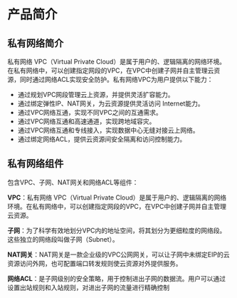 # 产品简介



## 私有网络简介

私有网络 VPC（Virtual Private
Cloud）是属于用户的、逻辑隔离的网络环境。在私有网络中，可以创建指定网段的VPC，在VPC中创建子网并自主管理云资源，同时通过网络ACL实现安全防护。私有网络VPC为用户提供以下能力：

  - 通过规划VPC网段管理云上资源，并提供灵活扩容能力。
  - 通过绑定弹性IP、NAT网关，为云资源提供灵活访问 Internet能力。
  - 通过VPC网络互通，实现不同VPC之间的互通需求。
  - 通过VPC网络互通和高速通道，实现跨地域容灾。
  - 通过VPC网络互通和专线接入，实现数据中心无缝对接云上网络。
  - 通过绑定网络ACL，提供云资源间安全隔离和访问控制能力。 

## 私有网络组件

包含VPC、子网、NAT网关和网络ACL等组件：

**VPC**：私有网络 VPC（Virtual Private
Cloud）是属于用户的、逻辑隔离的网络环境。在私有网络中，可以创建指定网段的VPC，在VPC中创建子网并自主管理云资源。

**子网**：为了科学有效地划分VPC内的地址空间，将其划分为更细粒度的网络段。这些独立的网络段叫做子网（Subnet）。

**NAT网关**：NAT网关是一款企业级的VPC公网网关，可以让子网中未绑定EIP的云资源访问外网，也可配置端口转发规则使云资源对外提供服务。

**网络ACL**：是子网级别的安全策略，用于控制进出子网的数据流。用户可以通过设置出站规则和入站规则，对进出子网的流量进行精确控制
